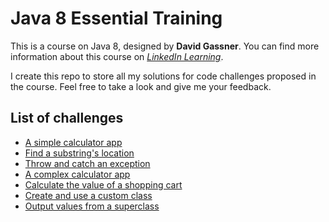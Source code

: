 # Java 8 Essential Training
This is a course on Java 8, designed by **David Gassner**. You can find more information about this course on [*LinkedIn Learning*][course_material_link].

I create this repo to store all my solutions for code challenges proposed in the course. Feel free to take a look and give me your feedback.

## List of challenges
- [A simple calculator app][calculator_app]
- [Find a substring's location][substring_location]
- [Throw and catch an exception][throw_catch_exception]
- [A complex calculator app][complex_calculator_app]
- [Calculate the value of a shopping cart][shopping_cart_value]
- [Create and use a custom class][custom_class]
- [Output values from a superclass][superclass_subclasses]

[course_material_link]: https://www.linkedin.com/learning/java-8-essential-training

[calculator_app]: https://github.com/Ange-TOSSOU/Java_8_Essential_Training/tree/main/src/calculator_app
[substring_location]: https://github.com/Ange-TOSSOU/Java_8_Essential_Training/tree/main/src/substring_location
[throw_catch_exception]: https://github.com/Ange-TOSSOU/Java_8_Essential_Training/tree/main/src/throw_catch_exception
[complex_calculator_app]: https://github.com/Ange-TOSSOU/Java_8_Essential_Training/tree/main/src/complex_calculator_app
[shopping_cart_value]: https://github.com/Ange-TOSSOU/Java_8_Essential_Training/tree/main/src/shopping_cart_value
[custom_class]: https://github.com/Ange-TOSSOU/Java_8_Essential_Training/tree/main/src/custom_class
[superclass_subclasses]: https://github.com/Ange-TOSSOU/Java_8_Essential_Training/tree/main/src/superclass_subclasses
